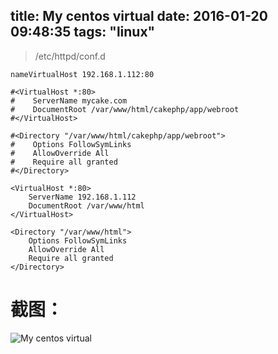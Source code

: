 title: My centos virtual
date: 2016-01-20 09:48:35
tags: "linux"
---
> /etc/httpd/conf.d

```shell
nameVirtualHost 192.168.1.112:80

#<VirtualHost *:80>
#    ServerName mycake.com
#    DocumentRoot /var/www/html/cakephp/app/webroot
#</VirtualHost>

#<Directory "/var/www/html/cakephp/app/webroot">
#    Options FollowSymLinks
#    AllowOverride All
#    Require all granted
#</Directory>

<VirtualHost *:80>
    ServerName 192.168.1.112
    DocumentRoot /var/www/html
</VirtualHost>

<Directory "/var/www/html">
    Options FollowSymLinks
    AllowOverride All
    Require all granted
</Directory>

```
# 截图：
![My centos virtual](http://7xq5ds.com1.z0.glb.clouddn.com/MycentosVirtual.jpg)